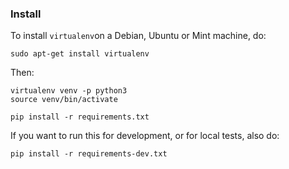 ### Install

To install `virtualenv`on a Debian, Ubuntu or Mint machine, do:

	sudo apt-get install virtualenv

Then:

	virtualenv venv -p python3
	source venv/bin/activate

	pip install -r requirements.txt

If you want to run this for development, or for local tests, also do:

	pip install -r requirements-dev.txt

